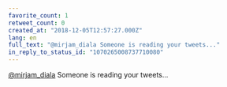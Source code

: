 ```yaml
---
favorite_count: 1
retweet_count: 0
created_at: "2018-12-05T12:57:27.000Z"
lang: en
full_text: "@mirjam_diala Someone is reading your tweets..."
in_reply_to_status_id: "1070265008737710080"
---
```


[@mirjam_diala](https://twitter.com/mirjam_diala) Someone is reading your
tweets...
